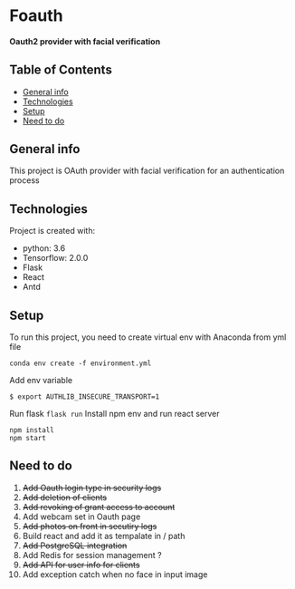 # Foauth
#### Oauth2 provider with facial verification

## Table of Contents
* [General info](#general-info)
* [Technologies](#technologies)
* [Setup](#setup)
* [Need to do](#needtodo)

## General info
This project is OAuth provider with facial verification for an authentication process
	
## Technologies
Project is created with:
* python: 3.6
* Tensorflow: 2.0.0
* Flask
* React
* Antd

## Setup
To run this project, you need to create virtual env with Anaconda from yml file
```
conda env create -f environment.yml
```
Add env variable
```
$ export AUTHLIB_INSECURE_TRANSPORT=1
```
Run flask
```flask run```
Install npm env and run react server
```
npm install
npm start
```

## Need to do
1. ~~Add Oauth login type in security logs~~
2. ~~Add deletion of clients~~
3. ~~Add revoking of grant access to account~~
4. Add webcam set in Oauth page
5. ~~Add photos on front in secutiry logs~~
6. Build react and add it as tempalate in / path
7. ~~Add PostgreSQL integration~~
8. Add Redis for session management ?
9. ~~Add API for user info for clients~~
10. Add exception catch when no face in input image